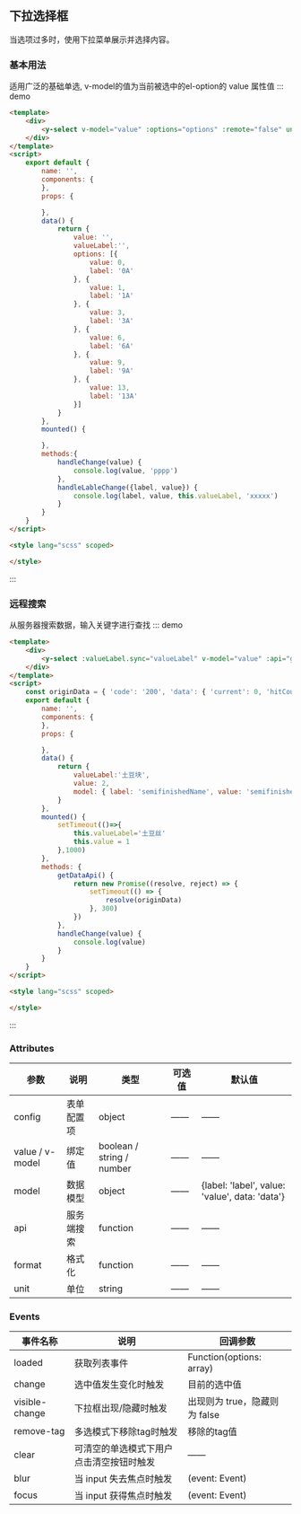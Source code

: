 ## 下拉选择框

当选项过多时，使用下拉菜单展示并选择内容。

### 基本用法
适用广泛的基础单选,
v-model的值为当前被选中的el-option的 value 属性值
::: demo

```html
<template>
    <div>
        <y-select v-model="value" :options="options" :remote="false" unit="%" @change="handleChange" :valueLabel.sync="valueLabel" @label-change="handleLableChange"></y-select>
    </div>
</template>
<script>
    export default {
        name: '',
        components: {
        },
        props: {

        },
        data() {
            return {
                value: '',
                valueLabel:'',
                options: [{
                    value: 0,
                    label: '0A'
                }, {
                    value: 1,
                    label: '1A'
                }, {
                    value: 3,
                    label: '3A'
                }, {
                    value: 6,
                    label: '6A'
                }, {
                    value: 9,
                    label: '9A'
                }, {
                    value: 13,
                    label: '13A'
                }]
            }
        },
        mounted() {

        },
        methods:{
            handleChange(value) {
                console.log(value, 'pppp')
            },
            handleLableChange({label, value}) {
                console.log(label, value, this.valueLabel, 'xxxxx')
            }
        }
    }
</script>

<style lang="scss" scoped>

</style>
```

:::

### 远程搜索
从服务器搜索数据，输入关键字进行查找
::: demo

```html
<template>
    <div>
        <y-select :valueLabel.sync="valueLabel" v-model="value" :api="getDataApi" :model="model" @change="handleChange" lazy></y-select>
    </div>
</template>
<script>
    const originData = { 'code': '200', 'data': { 'current': 0, 'hitCount': true, 'pages': 0, 'records': [{ 'semifinishedId': 1, 'semifinishedName': '土豆丝', 'semifinishedSpecificationId': 1, 'semifinishedSpecificationName': '250g' }, { 'semifinishedId': 2, 'semifinishedName': '土豆块', 'semifinishedSpecificationId': 2, 'semifinishedSpecificationName': '250g' }], 'searchCount': true, 'size': 0, 'total': 0 }, 'msg': '', 'success': true }
    export default {
        name: '',
        components: {
        },
        props: {

        },
        data() {
            return {
                valueLabel:'土豆块',
                value: 2,
                model: { label: 'semifinishedName', value: 'semifinishedId', data: 'data.records' },
            }
        },
        mounted() {
            setTimeout(()=>{
                this.valueLabel='土豆丝'
                this.value = 1
            },1000)
        },
        methods: {
            getDataApi() {
                return new Promise((resolve, reject) => {
                    setTimeout(() => {
                        resolve(originData)
                    }, 300)
                })
            },
            handleChange(value) {
                console.log(value)
            }
        }
    }
</script>

<style lang="scss" scoped>

</style>
```

:::

### Attributes

| 参数          | 说明                                                                    | 类型     | 可选值 | 默认值 |
| ------------- | ----------------------------------------------------------------------- | -------- | ------ | ------ |
| config           | 表单配置项                                                      | object | ——     | ——     |
| value / v-model     | 绑定值                                                                | boolean / string / number  | ——     | ——  |
| model     | 数据模型                                                                | object  | ——     | {label: 'label', value: 'value', data: 'data'}  |
| api     | 服务端搜索                                                                | function  | ——     | ——  |
| format     | 格式化                                                                | function  | ——     | ——  |
| unit     | 单位                                                                | string  | ——     | ——  |

### Events

| 事件名称 | 说明                   | 回调参数                               |
| -------- | ---------------------- | -------------------------------------- |
| loaded | 获取列表事件 | Function(options: array) |
| change | 选中值发生变化时触发 | 	目前的选中值 |
| visible-change | 下拉框出现/隐藏时触发 | 	出现则为 true，隐藏则为 false |
| remove-tag | 多选模式下移除tag时触发 | 	移除的tag值 |
| clear | 可清空的单选模式下用户点击清空按钮时触发 | 	—— |
| blur | 当 input 失去焦点时触发 | 	(event: Event) |
| focus | 当 input 获得焦点时触发 | 	(event: Event) |
